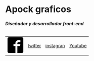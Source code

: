 <h1>Apock graficos</h1>
<h6><strong>Diseñador y desarrollador front-end</strong></h6>
<table>
    <tr>
        <td><a href="https://www.facebook.com/ApockGraficos"><img src="facebook2.svg" alt="" width="50"></a></td>
        <td><a href="https://twitter.com/ApockGraficos">twitter</a></td>
        <td><a href="https://www.instagram.com/apockgraficos">instagran</a></td>
        <td><a href="https://www.youtube.com/apockgraficos">Youtube</a></td>
    </tr>
</table>